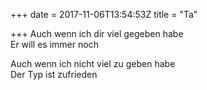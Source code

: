 +++
date = 2017-11-06T13:54:53Z
title = "Ta"

+++ 
Auch wenn ich dir viel gegeben habe   
Er will es immer noch   
   
Auch wenn ich nicht viel zu geben habe   
Der Typ ist zufrieden